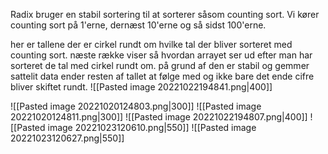 Radix bruger en stabil sortering til at sorterer såsom counting sort. 
Vi kører counting sort på 1'erne, dernæst 10'erne og så sidst 100'erne.

her er tallene der er cirkel rundt om hvilke tal der bliver sorteret med counting sort.
næste række viser så hvordan arrayet ser ud efter man har sorteret de tal med cirkel rundt om. på grund af den er stabil og gemmer sattelit data ender resten af tallet at følge med og ikke bare det ende cifre bliver skiftet rundt. 
![[Pasted image 20221022194841.png|400]]

![[Pasted image 20221020124803.png|300]]
![[Pasted image 20221020124811.png|300]]
![[Pasted image 20221022194807.png|400]]
![[Pasted image 20221023120610.png|550]]
![[Pasted image 20221023120627.png|550]]